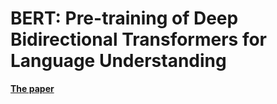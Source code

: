 # BERT: Pre-training of Deep Bidirectional Transformers for Language Understanding
**[The paper](https://arxiv.org/abs/1810.04805)**
